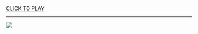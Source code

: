 
<a href="https://premium76.site?title=escape_room_unblocked_games&ref=13M">CLICK TO PLAY</a></h3>
<hr>

<a href="https://premium76.site?title=escape_room_unblocked_games&ref=13M"><img src="https://clearcache.store/games.png"></a>


